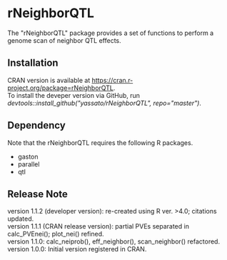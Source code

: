 # rNeighborQTL  
The "rNeighborQTL" package provides a set of functions to perform a genome scan of neighbor QTL effects.  

## Installation
CRAN version is available at https://cran.r-project.org/package=rNeighborQTL.  
To install the deveper version via GitHub, run *devtools::install_github("yassato/rNeighborQTL", repo="master")*.  

## Dependency
Note that the rNeighborQTL requires the following R packages.  
- gaston
- parallel
- qtl

## Release Note  
version 1.1.2 (developer version): re-created using R ver. >4.0; citations updated.  
version 1.1.1 (CRAN release version): partial PVEs separated in calc_PVEnei(); plot_nei() refined.  
version 1.1.0: calc_neiprob(), eff_neighbor(), scan_neighbor() refactored.  
version 1.0.0: Initial version registered in CRAN.  

